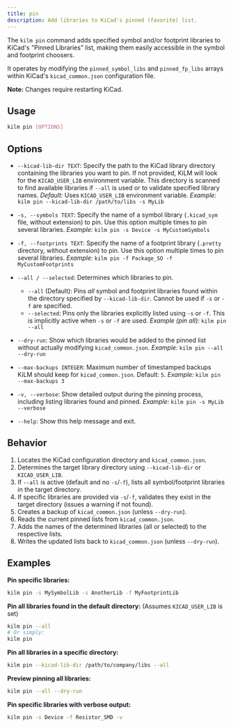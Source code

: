 ```yaml
---
title: pin
description: Add libraries to KiCad's pinned (favorite) list.
---
```


The `kilm pin` command adds specified symbol and/or footprint libraries to KiCad's "Pinned Libraries" list, making them easily accessible in the symbol and footprint choosers.

It operates by modifying the `pinned_symbol_libs` and `pinned_fp_libs` arrays within KiCad's `kicad_common.json` configuration file.

**Note:** Changes require restarting KiCad.

## Usage

```bash
kilm pin [OPTIONS]
```

## Options

- `--kicad-lib-dir TEXT`: 
  Specify the path to the KiCad library directory containing the libraries you want to pin.
  If not provided, KiLM will look for the `KICAD_USER_LIB` environment variable.
  This directory is scanned to find available libraries if `--all` is used or to validate specified library names.
  *Default:* Uses `KICAD_USER_LIB` environment variable.
  *Example:* `kilm pin --kicad-lib-dir /path/to/libs -s MyLib`

- `-s, --symbols TEXT`: 
  Specify the name of a symbol library (`.kicad_sym` file, without extension) to pin. Use this option multiple times to pin several libraries.
  *Example:* `kilm pin -s Device -s MyCustomSymbols`

- `-f, --footprints TEXT`: 
  Specify the name of a footprint library (`.pretty` directory, without extension) to pin. Use this option multiple times to pin several libraries.
  *Example:* `kilm pin -f Package_SO -f MyCustomFootprints`

- `--all / --selected`: 
  Determines which libraries to pin. 
  - `--all` (Default): Pins *all* symbol and footprint libraries found within the directory specified by `--kicad-lib-dir`. Cannot be used if `-s` or `-f` are specified.
  - `--selected`: Pins only the libraries explicitly listed using `-s` or `-f`. This is implicitly active when `-s` or `-f` are used.
  *Example (pin all):* `kilm pin --all`

- `--dry-run`: 
  Show which libraries would be added to the pinned list without actually modifying `kicad_common.json`.
  *Example:* `kilm pin --all --dry-run`

- `--max-backups INTEGER`: 
  Maximum number of timestamped backups KiLM should keep for `kicad_common.json`. Default: `5`.
  *Example:* `kilm pin --max-backups 3`

- `-v, --verbose`: 
  Show detailed output during the pinning process, including listing libraries found and pinned.
  *Example:* `kilm pin -s MyLib --verbose`

- `--help`: 
  Show this help message and exit.

## Behavior

1.  Locates the KiCad configuration directory and `kicad_common.json`.
2.  Determines the target library directory using `--kicad-lib-dir` or `KICAD_USER_LIB`.
3.  If `--all` is active (default and no `-s`/`-f`), lists all symbol/footprint libraries in the target directory.
4.  If specific libraries are provided via `-s`/`-f`, validates they exist in the target directory (issues a warning if not found).
5.  Creates a backup of `kicad_common.json` (unless `--dry-run`).
6.  Reads the current pinned lists from `kicad_common.json`.
7.  Adds the names of the determined libraries (all or selected) to the respective lists.
8.  Writes the updated lists back to `kicad_common.json` (unless `--dry-run`).

## Examples

**Pin specific libraries:**
```bash
kilm pin -s MySymbolLib -s AnotherLib -f MyFootprintLib
```

**Pin all libraries found in the default directory:**
(Assumes `KICAD_USER_LIB` is set)
```bash
kilm pin --all 
# Or simply:
kilm pin
```

**Pin all libraries in a specific directory:**
```bash
kilm pin --kicad-lib-dir /path/to/company/libs --all
```

**Preview pinning all libraries:**
```bash
kilm pin --all --dry-run
```

**Pin specific libraries with verbose output:**
```bash
kilm pin -s Device -f Resistor_SMD -v
``` 